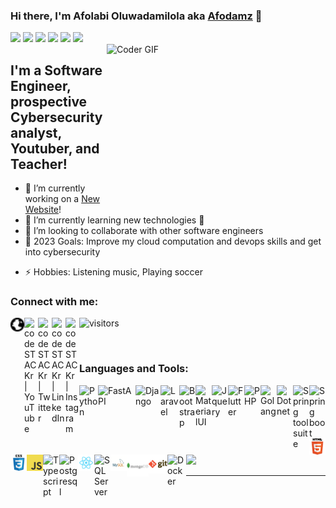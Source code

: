 ### Hi there, I'm Afolabi Oluwadamilola aka [Afodamz][youtube] 👋

![](https://komarev.com/ghpvc/?username=afodamz&color=blue&style=flat)
<a href="https://github.com/afodamz"><img src="https://img.shields.io/github/stars/afodamz?style=flat"/></a>
<a href="https://github.com/afodamz"><img src="https://img.shields.io/github/contributors/afodamz/afodamz?color=orange"/></a>
<a href="https://github.com/afodamz"><img src="https://img.shields.io/github/followers/afodamz?style=flat"/></a>
<a href="https://twitter.com/afodamz"><img src="https://img.shields.io/twitter/follow/afodamz?style=social"/></a>
<a href="https://github.com/afodamz"><img src="https://img.shields.io/github/watchers/afodamz/afodamz?style=flat"/></a>
<br><img align="right" alt="Coder GIF" height=250 width=350 src="https://magiccopy.xyz/assets/images/hadder.gif"/>


## I'm a Software Engineer, prospective Cybersecurity analyst, Youtuber, and Teacher!
- 🔭 I’m currently working on a [New Website][website]!
- 🌱 I’m currently learning new technologies 🤣
- 👯 I’m looking to collaborate with other software engineers
- 🥅 2023 Goals: Improve my cloud computation and devops skills and get into cybersecurity
<!-- - 🥅 2023 Goals: Improve my cloud computation and devops skills and get into cybersecurity [Afodamz][youtube] -->
- ⚡ Hobbies: Listening music, Playing soccer 

### Connect with me:

[<img align="left" alt="codeSTACKr.com" width="22px" src="https://raw.githubusercontent.com/iconic/open-iconic/master/svg/globe.svg" />][website]
[<img align="left" alt="codeSTACKr | YouTube" width="22px" src="https://cdn.jsdelivr.net/npm/simple-icons@v3/icons/youtube.svg" />][youtube]
[<img align="left" alt="codeSTACKr | Twitter" width="22px" src="https://cdn.jsdelivr.net/npm/simple-icons@v3/icons/twitter.svg" />][twitter]
[<img align="left" alt="codeSTACKr | LinkedIn" width="22px" src="https://cdn.jsdelivr.net/npm/simple-icons@v3/icons/linkedin.svg" />][linkedin]
[<img align="left" alt="codeSTACKr | Instagram" width="22px" src="https://cdn.jsdelivr.net/npm/simple-icons@v3/icons/instagram.svg" />][instagram]
![visitors](https://visitor-badge.glitch.me/badge?page_id=page.id)


<br />

### Languages and Tools:

<img align="left" alt="Python" width="30px" src="https://upload.wikimedia.org/wikipedia/commons/thumb/0/0a/Python.svg/1200px-Python.svg.png" />
<img align="left" alt="FastAPI" width="60px" src="https://th.bing.com/th/id/OIP.du7p50wS_fIsaC_lR18qsgAAAA?pid=ImgDet&rs=1" />
<img align="left" alt="Django" width="40px" src="https://www.fullstackpython.com/img/logos/django.png" />
<img align="left" alt="Laravel" width="30px" src="https://encrypted-tbn0.gstatic.com/images?q=tbn:ANd9GcRjfA0kyp8Wl61RuwLrWPEKXRZuef82nF0sw9TYFifvj9U9kzCUkXQ5ffVpF9w9FpkHfy0&usqp=CAU" />
<img align="left" alt="Bootstrap" width="26px" src="https://user-images.githubusercontent.com/19311256/89726916-be5f5380-da3d-11ea-9fa1-108cc23b3945.png" />
<img align="left" alt="MaterialUI" width="26px" src="https://img.stackshare.io/service/1904/default_44d81cb9fadbc3688b7e91a6d5217d0ea5358b57.png" />
<img align="left" alt="Jquery" width="26px" src="https://user-images.githubusercontent.com/19311256/89726918-c28b7100-da3d-11ea-9e0a-b37f1e2527ea.png" />
<img align="left" alt="Flutter" width="26px" src="https://cdn.icon-icons.com/icons2/2108/PNG/512/flutter_icon_130936.png" />
<img align="left" alt="PHP" width="26px" src="https://th.bing.com/th/id/OIP.DnPd5yHeKsm1H63J9w2VSQHaHa?pid=ImgDet&rs=1" />
<img align="left" alt="Golang" width="26px" src="https://go.dev/blog/go-brand/Go-Logo/PNG/Go-Logo_Blue.png" />
<img align="left" alt="Dotnet" width="26px" src="https://th.bing.com/th/id/OIP.Y4gm-FNKdaF1qUqUPsb64wHaHa?pid=ImgDet&rs=1" />
<img align="left" alt="Spring tool suite" width="26px" src="https://user-images.githubusercontent.com/19311256/89726919-c61ef800-da3d-11ea-868d-b33d9955dfcc.png" />
<img align="left" alt="Spring boot" width="26px" src="https://user-images.githubusercontent.com/19311256/89726694-eef1be00-da3a-11ea-8551-a9e143ea0c5d.png" />
<img align="left" alt="HTML5" width="26px" src="https://raw.githubusercontent.com/github/explore/80688e429a7d4ef2fca1e82350fe8e3517d3494d/topics/html/html.png" />
<img align="left" alt="CSS3" width="26px" src="https://raw.githubusercontent.com/github/explore/80688e429a7d4ef2fca1e82350fe8e3517d3494d/topics/css/css.png" />
<img align="left" alt="JavaScript" width="26px" src="https://raw.githubusercontent.com/github/explore/80688e429a7d4ef2fca1e82350fe8e3517d3494d/topics/javascript/javascript.png" />
<img align="left" alt="Typescript" width="26px" src="https://upload.wikimedia.org/wikipedia/commons/thumb/4/4c/Typescript_logo_2020.svg/512px-Typescript_logo_2020.svg.png" />
<img align="left" alt="Postgresql" width="30px" src="https://th.bing.com/th/id/R.a12aa2df399451bb2616e0a08981ed95?rik=D0%2fGAGaeU2cCtA&pid=ImgRaw&r=0" />
<img align="left" alt="React" width="26px" src="https://raw.githubusercontent.com/github/explore/80688e429a7d4ef2fca1e82350fe8e3517d3494d/topics/react/react.png" />
<img align="left" alt="SQLServer" width="26px" src="https://th.bing.com/th/id/OIP.y-deMym4sCo9Fq5m4B8U9QHaHO?pid=ImgDet&rs=1" />
<img align="left" alt="MySQL" width="26px" src="https://raw.githubusercontent.com/github/explore/80688e429a7d4ef2fca1e82350fe8e3517d3494d/topics/mysql/mysql.png" />
<img align="left" alt="MongoDB" width="35px" src="https://raw.githubusercontent.com/github/explore/80688e429a7d4ef2fca1e82350fe8e3517d3494d/topics/mongodb/mongodb.png" />
<img align="left" alt="Git" width="30px" src="https://raw.githubusercontent.com/github/explore/80688e429a7d4ef2fca1e82350fe8e3517d3494d/topics/git/git.png" />
<img align="left" alt="Docker" width="30px" src="https://th.bing.com/th/id/R.f56174382f698556d4d63de4d8c70e48?rik=7TNZh0Qu7rB3qg&riu=http%3a%2f%2flogos-download.com%2fwp-content%2fuploads%2f2016%2f09%2fDocker_logo.png&ehk=3bIEk6kEfOfkM%2fXL3vD30cFCffWkz%2fhymoTC2pq9GVU%3d&risl=&pid=ImgRaw&r=0"/>

<br/>
<br/>

---
<img height="180em" src="https://github-readme-stats.vercel.app/api?username=afodamz&show_icons=true&hide_border=true&&count_private=true&include_all_commits=true" />

---




[website]: http://afodamz.com/
[New Website]: http://afodamz.com/
[Afodamz]: http://afodamz.com/
[twitter]: http://twitter.com/afodamz
[youtube]: https://www.youtube.com/channel/UCp0jUdFSTDEi4gmZljQ9SOg
[instagram]: https://www.instagram.com/afodamz/
[linkedin]: https://www.linkedin.com/in/afodamz
